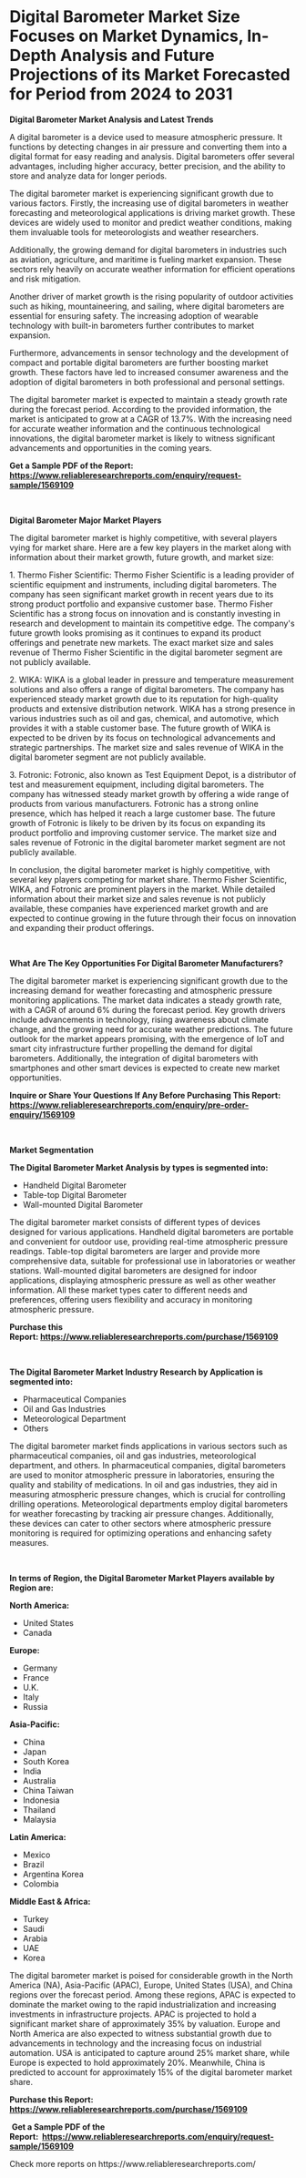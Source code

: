 <p><h1>Digital Barometer Market Size Focuses on Market Dynamics, In-Depth Analysis and Future Projections of its Market Forecasted for Period from 2024 to 2031</h1></p><p><strong>Digital Barometer Market Analysis and Latest Trends</strong></p>
<p><p>A digital barometer is a device used to measure atmospheric pressure. It functions by detecting changes in air pressure and converting them into a digital format for easy reading and analysis. Digital barometers offer several advantages, including higher accuracy, better precision, and the ability to store and analyze data for longer periods.</p><p>The digital barometer market is experiencing significant growth due to various factors. Firstly, the increasing use of digital barometers in weather forecasting and meteorological applications is driving market growth. These devices are widely used to monitor and predict weather conditions, making them invaluable tools for meteorologists and weather researchers.</p><p>Additionally, the growing demand for digital barometers in industries such as aviation, agriculture, and maritime is fueling market expansion. These sectors rely heavily on accurate weather information for efficient operations and risk mitigation.</p><p>Another driver of market growth is the rising popularity of outdoor activities such as hiking, mountaineering, and sailing, where digital barometers are essential for ensuring safety. The increasing adoption of wearable technology with built-in barometers further contributes to market expansion.</p><p>Furthermore, advancements in sensor technology and the development of compact and portable digital barometers are further boosting market growth. These factors have led to increased consumer awareness and the adoption of digital barometers in both professional and personal settings.</p><p>The digital barometer market is expected to maintain a steady growth rate during the forecast period. According to the provided information, the market is anticipated to grow at a CAGR of 13.7%. With the increasing need for accurate weather information and the continuous technological innovations, the digital barometer market is likely to witness significant advancements and opportunities in the coming years.</p></p>
<p><strong>Get a Sample PDF of the Report:&nbsp; <a href="https://www.reliableresearchreports.com/enquiry/request-sample/1569109">https://www.reliableresearchreports.com/enquiry/request-sample/1569109</a></strong></p>
<p>&nbsp;</p>
<p><strong>Digital Barometer Major Market Players</strong></p>
<p><p>The digital barometer market is highly competitive, with several players vying for market share. Here are a few key players in the market along with information about their market growth, future growth, and market size:</p><p>1. Thermo Fisher Scientific: Thermo Fisher Scientific is a leading provider of scientific equipment and instruments, including digital barometers. The company has seen significant market growth in recent years due to its strong product portfolio and expansive customer base. Thermo Fisher Scientific has a strong focus on innovation and is constantly investing in research and development to maintain its competitive edge. The company's future growth looks promising as it continues to expand its product offerings and penetrate new markets. The exact market size and sales revenue of Thermo Fisher Scientific in the digital barometer segment are not publicly available.</p><p>2. WIKA: WIKA is a global leader in pressure and temperature measurement solutions and also offers a range of digital barometers. The company has experienced steady market growth due to its reputation for high-quality products and extensive distribution network. WIKA has a strong presence in various industries such as oil and gas, chemical, and automotive, which provides it with a stable customer base. The future growth of WIKA is expected to be driven by its focus on technological advancements and strategic partnerships. The market size and sales revenue of WIKA in the digital barometer segment are not publicly available.</p><p>3. Fotronic: Fotronic, also known as Test Equipment Depot, is a distributor of test and measurement equipment, including digital barometers. The company has witnessed steady market growth by offering a wide range of products from various manufacturers. Fotronic has a strong online presence, which has helped it reach a large customer base. The future growth of Fotronic is likely to be driven by its focus on expanding its product portfolio and improving customer service. The market size and sales revenue of Fotronic in the digital barometer market segment are not publicly available.</p><p>In conclusion, the digital barometer market is highly competitive, with several key players competing for market share. Thermo Fisher Scientific, WIKA, and Fotronic are prominent players in the market. While detailed information about their market size and sales revenue is not publicly available, these companies have experienced market growth and are expected to continue growing in the future through their focus on innovation and expanding their product offerings.</p></p>
<p>&nbsp;</p>
<p><strong>What Are The Key Opportunities For Digital Barometer Manufacturers?</strong></p>
<p><p>The digital barometer market is experiencing significant growth due to the increasing demand for weather forecasting and atmospheric pressure monitoring applications. The market data indicates a steady growth rate, with a CAGR of around 6% during the forecast period. Key growth drivers include advancements in technology, rising awareness about climate change, and the growing need for accurate weather predictions. The future outlook for the market appears promising, with the emergence of IoT and smart city infrastructure further propelling the demand for digital barometers. Additionally, the integration of digital barometers with smartphones and other smart devices is expected to create new market opportunities.</p></p>
<p><strong>Inquire or Share Your Questions If Any Before Purchasing This Report: <a href="https://www.reliableresearchreports.com/enquiry/pre-order-enquiry/1569109">https://www.reliableresearchreports.com/enquiry/pre-order-enquiry/1569109</a></strong></p>
<p>&nbsp;</p>
<p><strong>Market Segmentation</strong></p>
<p><strong>The Digital Barometer Market Analysis by types is segmented into:</strong></p>
<p><ul><li>Handheld Digital Barometer</li><li>Table-top Digital Barometer</li><li>Wall-mounted Digital Barometer</li></ul></p>
<p><p>The digital barometer market consists of different types of devices designed for various applications. Handheld digital barometers are portable and convenient for outdoor use, providing real-time atmospheric pressure readings. Table-top digital barometers are larger and provide more comprehensive data, suitable for professional use in laboratories or weather stations. Wall-mounted digital barometers are designed for indoor applications, displaying atmospheric pressure as well as other weather information. All these market types cater to different needs and preferences, offering users flexibility and accuracy in monitoring atmospheric pressure.</p></p>
<p><strong>Purchase this Report:&nbsp;<a href="https://www.reliableresearchreports.com/purchase/1569109">https://www.reliableresearchreports.com/purchase/1569109</a></strong></p>
<p>&nbsp;</p>
<p><strong>The Digital Barometer Market Industry Research by Application is segmented into:</strong></p>
<p><ul><li>Pharmaceutical Companies</li><li>Oil and Gas Industries</li><li>Meteorological Department</li><li>Others</li></ul></p>
<p><p>The digital barometer market finds applications in various sectors such as pharmaceutical companies, oil and gas industries, meteorological department, and others. In pharmaceutical companies, digital barometers are used to monitor atmospheric pressure in laboratories, ensuring the quality and stability of medications. In oil and gas industries, they aid in measuring atmospheric pressure changes, which is crucial for controlling drilling operations. Meteorological departments employ digital barometers for weather forecasting by tracking air pressure changes. Additionally, these devices can cater to other sectors where atmospheric pressure monitoring is required for optimizing operations and enhancing safety measures.</p></p>
<p>&nbsp;</p>
<p><strong>In terms of Region, the Digital Barometer Market Players available by Region are:</strong></p>
<p>
    <p> <strong> North America: </strong>
        <ul>
            <li>United States</li>
            <li>Canada</li>
        </ul>
        </p> 
    <p> <strong> Europe: </strong>
        <ul>
            <li>Germany</li>
            <li>France</li>
            <li>U.K.</li>
            <li>Italy</li>
            <li>Russia</li>
        </ul>
        </p> 
    <p> <strong> Asia-Pacific: </strong>
        <ul>
            <li>China</li>
            <li>Japan</li>
            <li>South Korea</li>
            <li>India</li>
            <li>Australia</li>
            <li>China Taiwan</li>
            <li>Indonesia</li>
            <li>Thailand</li>
            <li>Malaysia</li>
        </ul>
        </p> 
    <p> <strong> Latin America: </strong>
        <ul>
            <li>Mexico</li>
            <li>Brazil</li>
            <li>Argentina Korea</li>
            <li>Colombia</li>
        </ul>
        </p> 
    <p> <strong> Middle East & Africa: </strong>
        <ul>
            <li>Turkey</li>
            <li>Saudi</li>
            <li>Arabia</li>
            <li>UAE</li>
            <li>Korea</li>
        </ul>
    </p>
    </p>
<p><p>The digital barometer market is poised for considerable growth in the North America (NA), Asia-Pacific (APAC), Europe, United States (USA), and China regions over the forecast period. Among these regions, APAC is expected to dominate the market owing to the rapid industrialization and increasing investments in infrastructure projects. APAC is projected to hold a significant market share of approximately 35% by valuation. Europe and North America are also expected to witness substantial growth due to advancements in technology and the increasing focus on industrial automation. USA is anticipated to capture around 25% market share, while Europe is expected to hold approximately 20%. Meanwhile, China is predicted to account for approximately 15% of the digital barometer market share.</p></p>
<p><strong>Purchase this Report: <a href="https://www.reliableresearchreports.com/purchase/1569109">https://www.reliableresearchreports.com/purchase/1569109</a></strong></p>
<p>&nbsp;<strong>Get a Sample PDF of the Report:&nbsp;&nbsp;<a href="https://www.reliableresearchreports.com/enquiry/request-sample/1569109">https://www.reliableresearchreports.com/enquiry/request-sample/1569109</a></strong></p>
<p><strong></strong></p>
<p>Check more reports on https://www.reliableresearchreports.com/</p>